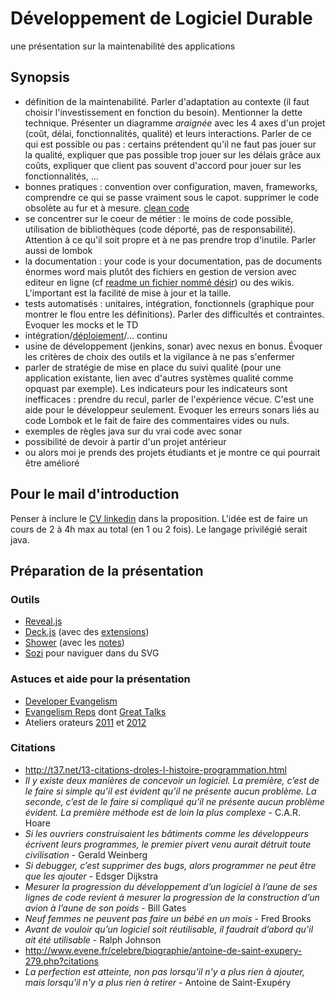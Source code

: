 # Développement de Logiciel Durable

une présentation sur la maintenabilité des applications

## Synopsis

* définition de la maintenabilité. Parler d'adaptation au contexte (il faut choisir l'investissement en fonction du besoin). Mentionner la dette technique. Présenter un diagramme _araignée_ avec les 4 axes d'un projet (coût, délai, fonctionnalités, qualité) et leurs interactions. Parler de ce qui est possible ou pas : certains prétendent qu'il ne faut pas jouer sur la qualité, expliquer que pas possible trop jouer sur les délais grâce aux coûts, expliquer que client pas souvent d'accord pour jouer sur les fonctionnalités, ...
* bonnes pratiques : convention over configuration, maven, frameworks, comprendre ce qui se passe vraiment sous le capot. supprimer le code obsolète au fur et à mesure. [clean code](http://blog.octo.com/les-artisans-codeurs-chez-octo/)
* se concentrer sur le coeur de métier : le moins de code possible, utilisation de bibliothèques (code déporté, pas de responsabilité). Attention à ce qu'il soit propre et à ne pas prendre trop d'inutile. Parler aussi de lombok
* la documentation : your code is your documentation, pas de documents énormes word mais plutôt des fichiers en gestion de version avec editeur en ligne (cf [readme un fichier nommé désir](http://www.paris-web.fr/2012/conferences/readme-un-fichier-nomme-plaisir.php)) ou des wikis. L'important est la facilité de mise à jour et la taille.
* tests automatisés : unitaires, intégration, fonctionnels (graphique pour montrer le flou entre les définitions). Parler des difficultés et contraintes. Evoquer les mocks et le TD
* intégration/[déploiement](http://blog.octo.com/continuous-deployment/)/... continu
* usine de développement (jenkins, sonar) avec nexus en bonus. Évoquer les critères de choix des outils et la vigilance à ne pas s'enfermer
* parler de stratégie de mise en place du suivi qualité (pour une application existante, lien avec d'autres systèmes qualité comme opquast par exemple). Les indicateurs pour les indicateurs sont inefficaces : prendre du recul, parler de l'expérience vécue. C'est une aide pour le développeur seulement. Evoquer les erreurs sonars liés au code Lombok et le fait de faire des commentaires vides ou nuls.
* exemples de règles java sur du vrai code avec sonar
 * possibilité de devoir à partir d'un projet antérieur
 * ou alors moi je prends des projets étudiants et je montre ce qui pourrait être amélioré 

## Pour le mail d'introduction

Penser à inclure le [CV linkedin](http://fr.linkedin.com/in/lcottereau/fr "Laurent Cottereau") dans la proposition.
L'idée est de faire un cours de 2 à 4h max au total (en 1 ou 2 fois). Le langage privilégié serait java.

## Préparation de la présentation
### Outils

* [Reveal.js](https://github.com/hakimel/reveal.js)
* [Deck.js](http://imakewebthings.com/deck.js/) (avec des [extensions](http://home.heeere.com/tech-deckjs-ext.html))
* [Shower](https://github.com/pepelsbey/shower) (avec les [notes](http://christianheilmann.com/2012/08/15/browsers-have-a-presenter-mode-console-info/))
* [Sozi](http://sozi.baierouge.fr/wiki/fr:bienvenue) pour naviguer dans du SVG

### Astuces et aide pour la présentation
* [Developer Evangelism](http://developer-evangelism.com/slides.php)
* [Evangelism Reps](https://wiki.mozilla.org/ReMo/SIGs/Evangelism_Reps/Evangelism_Reps_Toolkit) dont [Great Talks](https://wiki.mozilla.org/Evangelism_Reps_Training_Program/GreatTalks)
* Ateliers orateurs [2011](http://www.paris-web.fr/actualites/2011/05/compte-rendu-atelier-orateurs.php) et [2012](http://www.paris-web.fr/actualites/2012/05/compte-rendu-de-latelier-orateurs-2012.php)

### Citations
* <http://t37.net/13-citations-droles-l-histoire-programmation.html>
 * _Il y existe deux manières de concevoir un logiciel. La première, c’est de le faire si simple qu’il est évident qu’il ne présente aucun problème. La seconde, c’est de le faire si compliqué qu’il ne présente aucun problème évident. La première méthode est de loin la plus complexe_ - C.A.R. Hoare
 * _Si les ouvriers construisaient les bâtiments comme les développeurs écrivent leurs programmes, le premier pivert venu aurait détruit toute civilisation_ - Gerald Weinberg
 * _Si debugger, c’est supprimer des bugs, alors programmer ne peut être que les ajouter_ - Edsger Dijkstra
 * _Mesurer la progression du développement d’un logiciel à l’aune de ses lignes de code revient à mesurer la progression de la construction d’un avion à l’aune de son poids_ - Bill Gates
 * _Neuf femmes ne peuvent pas faire un bébé en un mois_ - Fred Brooks
 * _Avant de vouloir qu’un logiciel soit réutilisable, il faudrait d’abord qu’il ait été utilisable_ - Ralph Johnson
* <http://www.evene.fr/celebre/biographie/antoine-de-saint-exupery-279.php?citations>
 * _La perfection est atteinte, non pas lorsqu'il n'y a plus rien à ajouter, mais lorsqu'il n'y a plus rien à retirer_ - Antoine de Saint-Exupéry